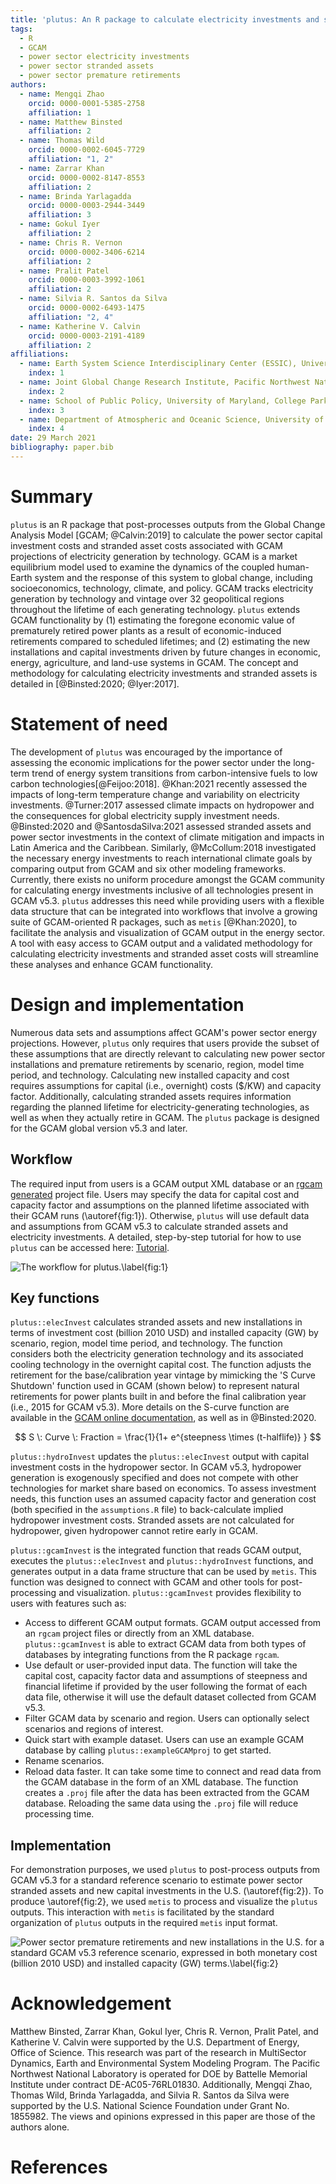 ```yaml
---
title: 'plutus: An R package to calculate electricity investments and stranded assets from the Global Change Analysis Model (GCAM)'
tags:
  - R
  - GCAM
  - power sector electricity investments
  - power sector stranded assets
  - power sector premature retirements
authors:
  - name: Mengqi Zhao
    orcid: 0000-0001-5385-2758
    affiliation: 1
  - name: Matthew Binsted
    affiliation: 2
  - name: Thomas Wild
    orcid: 0000-0002-6045-7729
    affiliation: "1, 2"
  - name: Zarrar Khan
    orcid: 0000-0002-8147-8553
    affiliation: 2
  - name: Brinda Yarlagadda
    orcid: 0000-0003-2944-3449
    affiliation: 3
  - name: Gokul Iyer
    affiliation: 2
  - name: Chris R. Vernon
    orcid: 0000-0002-3406-6214
    affiliation: 2
  - name: Pralit Patel
    orcid: 0000-0003-3992-1061
    affiliation: 2
  - name: Silvia R. Santos da Silva
    orcid: 0000-0002-6493-1475
    affiliation: "2, 4"
  - name: Katherine V. Calvin
    orcid: 0000-0003-2191-4189
    affiliation: 2
affiliations:
  - name: Earth System Science Interdisciplinary Center (ESSIC), University of Maryland, College Park, MD, USA
    index: 1
  - name: Joint Global Change Research Institute, Pacific Northwest National Laboratory (PNNL), College Park, MD, USA
    index: 2
  - name: School of Public Policy, University of Maryland, College Park, MD, USA
    index: 3
  - name: Department of Atmospheric and Oceanic Science, University of Maryland, College Park, MD, USA
    index: 4
date: 29 March 2021
bibliography: paper.bib
---
```


# Summary
`plutus` is an R package that post-processes outputs from the Global Change Analysis Model [GCAM; @Calvin:2019] to calculate the power sector capital investment costs and stranded asset costs associated with GCAM projections of electricity generation by technology. GCAM is a market equilibrium model used to examine the dynamics of the coupled human-Earth system and the response of this system to global change, including socioeconomics, technology, climate, and policy. GCAM tracks electricity generation by technology and vintage over 32 geopolitical regions throughout the lifetime of each generating technology. `plutus` extends GCAM functionality by (1) estimating the foregone economic value of prematurely retired power plants as a result of economic-induced retirements compared to scheduled lifetimes; and (2) estimating the new installations and capital investments driven by future changes in economic, energy, agriculture, and land-use systems in GCAM. The concept and methodology for calculating electricity investments and stranded assets is detailed in [@Binsted:2020; @Iyer:2017].


# Statement of need
The development of `plutus` was encouraged by the importance of assessing the economic implications for the power sector under the long-term trend of energy system transitions from carbon-intensive fuels to low carbon technologies[@Feijoo:2018].  @Khan:2021 recently assessed the impacts of long-term temperature change and variability on electricity investments. @Turner:2017 assessed climate impacts on hydropower and the consequences for global electricity supply investment needs. @Binsted:2020 and @SantosdaSilva:2021 assessed stranded assets and power sector investments in the context of climate mitigation and impacts in Latin America and the Caribbean. Similarly, @McCollum:2018 investigated the necessary energy investments to reach international climate goals by comparing output from GCAM and six other modeling frameworks.  Currently, there exists no uniform procedure amongst the GCAM community for calculating energy investments inclusive of all technologies present in GCAM v5.3. `plutus` addresses this need while providing users with a flexible data structure that can be integrated into workflows that involve a growing suite of GCAM-oriented R packages, such as `metis` [@Khan:2020], to facilitate the analysis and visualization of GCAM output in the energy sector. A tool with easy access to GCAM output and a validated methodology for calculating electricity investments and stranded asset costs will streamline these analyses and enhance GCAM functionality.


# Design and implementation
Numerous data sets and assumptions affect GCAM's power sector energy projections. However, `plutus` only requires that users provide the subset of these assumptions that are directly relevant to calculating new power sector installations and premature retirements by scenario, region, model time period, and technology. Calculating new installed capacity and cost requires assumptions for capital (i.e., overnight) costs ($/KW) and capacity factor. Additionally, calculating stranded assets requires information regarding the planned lifetime for electricity-generating technologies, as well as when they actually retire in GCAM. The `plutus` package is designed for the GCAM global version v5.3 and later.


## Workflow
The required input from users is a GCAM output XML database or an [rgcam generated](https://github.com/JGCRI/rgcam) project file. Users may specify the data for capital cost and capacity factor and assumptions on the planned lifetime associated with their GCAM runs (\autoref{fig:1}). Otherwise, `plutus` will use default data and assumptions from GCAM v5.3 to calculate stranded assets and electricity investments. A detailed, step-by-step tutorial for how to use `plutus` can be accessed here: [Tutorial](https://jgcri.github.io/plutus/articles/CaseTutorial.html). 

![The workflow for plutus.\label{fig:1}](Figure1.png)

## Key functions
`plutus::elecInvest` calculates stranded assets and new installations in terms of investment cost (billion 2010 USD) and installed capacity (GW) by scenario, region, model time period, and technology. The function considers both the electricity generation technology and its associated cooling technology in the overnight capital cost. The function adjusts the retirement for the base/calibration year vintage by mimicking the 'S Curve Shutdown' function used in GCAM (shown below) to represent natural retirements for power plants built in and before the final calibration year (i.e., 2015 for GCAM v5.3). More details on the S-curve function are available in the [GCAM online documentation](https://jgcri.github.io/gcam-doc/en_technologies.html), as well as in @Binsted:2020.

$$ S \: Curve \: Fraction =  \frac{1}{1+ e^{steepness \times (t-halflife)} } $$

`plutus::hydroInvest` updates the `plutus::elecInvest` output with capital investment costs in the hydropower sector. In GCAM v5.3, hydropower generation is exogenously specified and does not compete with other technologies for market share based on economics. To assess investment needs, this function uses an assumed capacity factor and generation cost (both specified in the `assumptions.R` file) to back-calculate implied hydropower investment costs. Stranded assets are not calculated for hydropower, given hydropower cannot retire early in GCAM.

`plutus::gcamInvest` is the integrated function that reads GCAM output, executes the `plutus::elecInvest` and `plutus::hydroInvest` functions, and generates output in a data frame structure that can be used by `metis`. This function was designed to connect with GCAM and other tools for post-processing and visualization. `plutus::gcamInvest` provides flexibility to users with features such as:

- Access to different GCAM output formats. GCAM output accessed from an `rgcam` project files or directly from an XML database. `plutus::gcamInvest` is able to extract GCAM data from both types of databases by integrating functions from the R package `rgcam`.
- Use default or user-provided input data. The function will take the capital cost, capacity factor data and assumptions of steepness and financial lifetime if provided by the user following the format of each data file, otherwise it will use the default dataset collected from GCAM v5.3.
- Filter GCAM data by scenario and region. Users can optionally select scenarios and regions of interest.
- Quick start with example dataset. Users can use an example GCAM database by calling `plutus::exampleGCAMproj` to get started.
- Rename scenarios.
- Reload data faster. It can take some time to connect and read data from the GCAM database in the form of an XML database. The function creates a `.proj` file after the data has been extracted from the GCAM database. Reloading the same data using the `.proj` file will reduce processing time.


## Implementation
For demonstration purposes, we used `plutus` to post-process outputs from GCAM v5.3 for a standard reference scenario to estimate power sector stranded assets and new capital investments in the U.S. (\autoref{fig:2}). To produce \autoref{fig:2}, we used `metis` to process and visualize the `plutus` outputs. This interaction with `metis` is facilitated by the standard organization of `plutus` outputs in the required `metis` input format.

![Power sector premature retirements and new installations in the U.S. for a standard GCAM v5.3 reference scenario, expressed in both monetary cost (billion 2010 USD) and installed capacity (GW) terms.\label{fig:2}](Figure2.png)


# Acknowledgement
Matthew Binsted, Zarrar Khan, Gokul Iyer, Chris R. Vernon, Pralit Patel, and Katherine V. Calvin were supported by the U.S. Department of Energy, Office of Science. This research was part of the research in MultiSector Dynamics, Earth and Environmental System Modeling Program. The Pacific Northwest National Laboratory is operated for DOE by Battelle Memorial Institute under contract DE-AC05-76RL01830. Additionally, Mengqi Zhao, Thomas Wild, Brinda Yarlagadda, and Silvia R. Santos da Silva were supported by the U.S. National Science Foundation under Grant No. 1855982. The views and opinions expressed in this paper are those of the authors alone.


# References
